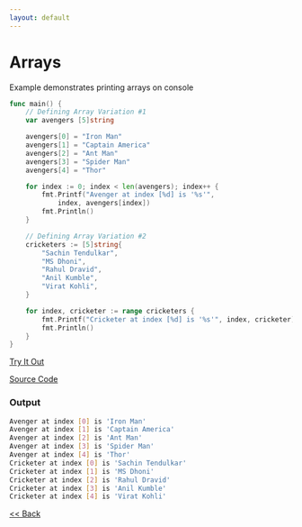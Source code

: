 ```yaml
---
layout: default
---
```


# Arrays

Example demonstrates printing arrays on console

```go
func main() {
	// Defining Array Variation #1
	var avengers [5]string

	avengers[0] = "Iron Man"
	avengers[1] = "Captain America"
	avengers[2] = "Ant Man"
	avengers[3] = "Spider Man"
	avengers[4] = "Thor"

	for index := 0; index < len(avengers); index++ {
		fmt.Printf("Avenger at index [%d] is '%s'", 
			index, avengers[index])
		fmt.Println()
	}

	// Defining Array Variation #2
	cricketers := [5]string{
		"Sachin Tendulkar",
		"MS Dhoni",
		"Rahul Dravid",
		"Anil Kumble",
		"Virat Kohli",
	}

	for index, cricketer := range cricketers {
		fmt.Printf("Cricketer at index [%d] is '%s'", index, cricketer)
		fmt.Println()
	}
}
```
<a href='https://play.golang.org/p/f3UzBIDZQmy' target='_blank'>Try It Out</a>

[Source Code](https://github.com/sagar-jadhav/go-examples/blob/master/src/arrays.go)

### Output

```bash
Avenger at index [0] is 'Iron Man'
Avenger at index [1] is 'Captain America'
Avenger at index [2] is 'Ant Man'
Avenger at index [3] is 'Spider Man'
Avenger at index [4] is 'Thor'
Cricketer at index [0] is 'Sachin Tendulkar'
Cricketer at index [1] is 'MS Dhoni'
Cricketer at index [2] is 'Rahul Dravid'
Cricketer at index [3] is 'Anil Kumble'
Cricketer at index [4] is 'Virat Kohli'
```

[<< Back](./)
